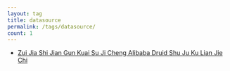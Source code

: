 ```yaml
---
layout: tag
title: datasource
permalink: /tags/datasource/
count: 1
---
```


- [Zui Jia Shi Jian Gun Kuai Su Ji Cheng  Alibaba Druid Shu Ju Ku Lian Jie Chi ](https://y0ngb1n.github.io/a/best-practice-samples-datasource-alibaba-druid.html)
